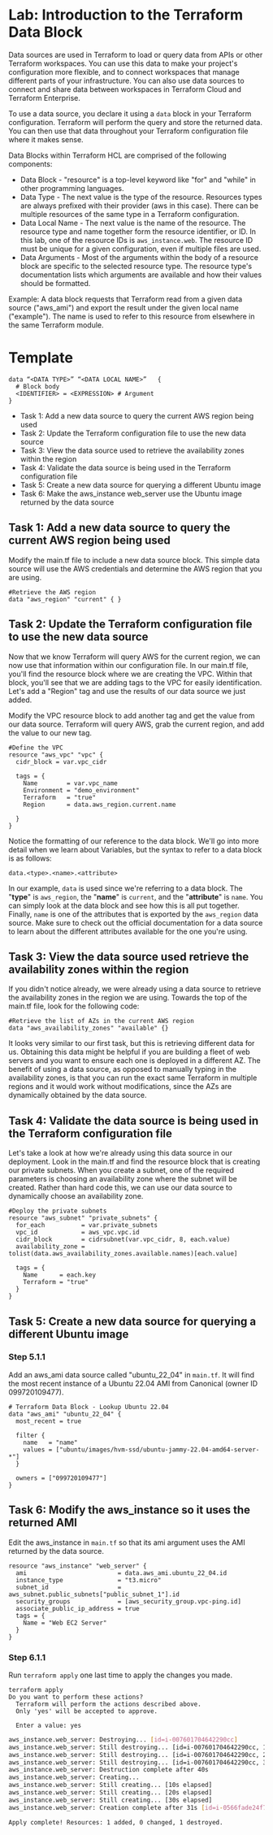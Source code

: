 # Lab: Introduction to the Terraform Data Block

Data sources are used in Terraform to load or query data from APIs or other Terraform workspaces. You can use this data to make your project's configuration more flexible, and to connect workspaces that manage different parts of your infrastructure. You can also use data sources to connect and share data between workspaces in Terraform Cloud and Terraform Enterprise.

To use a data source, you declare it using a `data` block in your Terraform configuration. Terraform will perform the query and store the returned data. You can then use that data throughout your Terraform configuration file where it makes sense.

Data Blocks within Terraform HCL are comprised of the following components:

- Data Block - "resource" is a top-level keyword like "for" and "while" in other programming languages.
- Data Type - The next value is the type of the resource. Resources types are always prefixed with their provider (aws in this case). There can be multiple resources of the same type in a Terraform configuration.
- Data Local Name - The next value is the name of the resource. The resource type and name together form the resource identifier, or ID. In this lab, one of the resource IDs is `aws_instance.web`. The resource ID must be unique for a given configuration, even if multiple files are used.
- Data Arguments - Most of the arguments within the body of a resource block are specific to the selected resource type. The resource type's documentation lists which arguments are available and how their values should be formatted.

Example:
A data block requests that Terraform read from a given data source ("aws_ami") and export the result under the given local name ("example"). The name is used to refer to this resource from elsewhere in the same Terraform module.

# Template

```hcl
data “<DATA TYPE>” “<DATA LOCAL NAME>”   {
  # Block body
  <IDENTIFIER> = <EXPRESSION> # Argument
}
```

- Task 1: Add a new data source to query the current AWS region being used
- Task 2: Update the Terraform configuration file to use the new data source
- Task 3: View the data source used to retrieve the availability zones within the region
- Task 4: Validate the data source is being used in the Terraform configuration file
- Task 5: Create a new data source for querying a different Ubuntu image
- Task 6: Make the aws_instance web_server use the Ubuntu image returned by the data source

## Task 1: Add a new data source to query the current AWS region being used

Modify the main.tf file to include a new data source block. This simple data source will use the AWS credentials and determine the AWS region that you are using.

```hcl
#Retrieve the AWS region
data "aws_region" "current" { }
```

## Task 2: Update the Terraform configuration file to use the new data source

Now that we know Terraform will query AWS for the current region, we can now use that information within our configuration file. In our main.tf file, you'll find the resource block where we are creating the VPC. Within that block, you'll see that we are adding tags to the VPC for easily identification. Let's add a "Region" tag and use the results of our data source we just added.

Modify the VPC resource block to add another tag and get the value from our data source. Terraform will query AWS, grab the current region, and add the value to our new tag.

```
#Define the VPC
resource "aws_vpc" "vpc" {
  cidr_block = var.vpc_cidr

  tags = {
    Name        = var.vpc_name
    Environment = "demo_environment"
    Terraform   = "true"
    Region      = data.aws_region.current.name

  }
}
```

Notice the formatting of our reference to the data block. We'll go into more detail when we learn about Variables, but the syntax to refer to a data block is as follows:

`data.<type>.<name>.<attribute>`

In our example, `data` is used since we're referring to a data block. The "**type**" is `aws_region`, the "**name**" is `current`, and the "**attribute**" is `name`. You can simply look at the data block and see how this is all put together. Finally, `name` is one of the attributes that is exported by the `aws_region` data source. Make sure to check out the official documentation for a data source to learn about the different attributes available for the one you're using.

## Task 3: View the data source used retrieve the availability zones within the region

If you didn't notice already, we were already using a data source to retrieve the availability zones in the region we are using. Towards the top of the main.tf file, look for the following code:

```hcl
#Retrieve the list of AZs in the current AWS region
data "aws_availability_zones" "available" {}
```

It looks very similar to our first task, but this is retrieving different data for us. Obtaining this data might be helpful if you are building a fleet of web servers and you want to ensure each one is deployed in a different AZ. The benefit of using a data source, as opposed to manually typing in the availability zones, is that you can run the exact same Terraform in multiple regions and it would work without modifications, since the AZs are dynamically obtained by the data source.

## Task 4: Validate the data source is being used in the Terraform configuration file

Let's take a look at how we're already using this data source in our deployment. Look in the main.tf and find the resource block that is creating our private subnets. When you create a subnet, one of the required parameters is choosing an availability zone where the subnet will be created. Rather than hard code this, we can use our data source to dynamically choose an availability zone.

```hcl
#Deploy the private subnets
resource "aws_subnet" "private_subnets" {
  for_each          = var.private_subnets
  vpc_id            = aws_vpc.vpc.id
  cidr_block        = cidrsubnet(var.vpc_cidr, 8, each.value)
  availability_zone = tolist(data.aws_availability_zones.available.names)[each.value]

  tags = {
    Name      = each.key
    Terraform = "true"
  }
}
```

## Task 5: Create a new data source for querying a different Ubuntu image

### Step 5.1.1

Add an aws_ami data source called "ubuntu_22_04" in `main.tf`. It will find the most recent instance of a Ubuntu 22.04
AMI from Canonical (owner ID 099720109477).

```hcl
# Terraform Data Block - Lookup Ubuntu 22.04
data "aws_ami" "ubuntu_22_04" {
  most_recent = true

  filter {
    name   = "name"
    values = ["ubuntu/images/hvm-ssd/ubuntu-jammy-22.04-amd64-server-*"]
  }

  owners = ["099720109477"]
}
```

## Task 6: Modify the aws_instance so it uses the returned AMI

Edit the aws_instance in `main.tf` so that its ami argument uses the AMI returned by the data source.

```hcl
resource "aws_instance" "web_server" {
  ami                         = data.aws_ami.ubuntu_22_04.id
  instance_type               = "t3.micro"
  subnet_id                   = aws_subnet.public_subnets["public_subnet_1"].id
  security_groups             = [aws_security_group.vpc-ping.id]
  associate_public_ip_address = true
  tags = {
    Name = "Web EC2 Server"
  }
}
```

### Step 6.1.1

Run `terraform apply` one last time to apply the changes you made.

```shell
terraform apply
Do you want to perform these actions?
  Terraform will perform the actions described above.
  Only 'yes' will be accepted to approve.

  Enter a value: yes
```

```bash
aws_instance.web_server: Destroying... [id=i-007601704642290cc]
aws_instance.web_server: Still destroying... [id=i-007601704642290cc, 10s elapsed]
aws_instance.web_server: Still destroying... [id=i-007601704642290cc, 20s elapsed]
aws_instance.web_server: Still destroying... [id=i-007601704642290cc, 30s elapsed]
aws_instance.web_server: Destruction complete after 40s
aws_instance.web_server: Creating...
aws_instance.web_server: Still creating... [10s elapsed]
aws_instance.web_server: Still creating... [20s elapsed]
aws_instance.web_server: Still creating... [30s elapsed]
aws_instance.web_server: Creation complete after 31s [id=i-0566fade24f7cd155]

Apply complete! Resources: 1 added, 0 changed, 1 destroyed.
```
